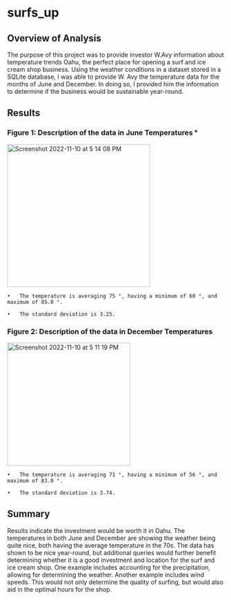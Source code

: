 # surfs_up

## Overview of Analysis
The purpose of this project was to provide investor W.Avy information about temperature trends Oahu, the perfect place for opening a surf and ice cream shop business. Using the weather conditions in a dataset stored in a SQLite database, I was able to provide W. Avy the temperature data for the months of June and December. In doing so, I provided him the information to determine if the business would be sustainable year-round.

## Results
### Figure 1: Description of the data in June Temperatures °
<img width="331" alt="Screenshot 2022-11-10 at 5 14 08 PM" src="https://user-images.githubusercontent.com/110318652/201227790-e4960ea2-985a-446d-afa0-c98580ec7594.png">

    •	The temperature is averaging 75 °, having a minimum of 60 °, and maximum of 85.0 °.
    
    •	The standard deviation is 3.25.



### Figure 2: Description of the data in December Temperatures
<img width="285" alt="Screenshot 2022-11-10 at 5 11 19 PM" src="https://user-images.githubusercontent.com/110318652/201227792-3302726b-3731-4ebd-88c1-72a52ed40dbe.png">

    •	The temperature is averaging 71 °, having a minimum of 56 °, and maximum of 83.0 °.
    
    •	The standard deviation is 3.74.


## Summary
Results indicate the investment would be worth it in Oahu. The temperatures in both June and December are showing the weather being quite nice, both having the average temperature in the 70s. The data has shown to be nice year-round, but additional queries would further benefit determining whether it is a good investment and location for the surf and ice cream shop. One example includes accounting for the precipitation, allowing for determining the weather. Another example includes wind speeds. This would not only determine the quality of surfing, but would also aid in the optimal hours for the shop.

